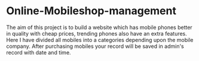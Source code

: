 # Online-Mobileshop-management

The aim of this project is to build a website which has mobile phones better in quality with cheap prices,
trending phones also have an extra features. Here I have divided all mobiles into a categories depending
upon
the mobile company. After purchasing mobiles your record will be saved in admin's record with date and
time.
